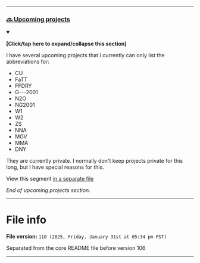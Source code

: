
***

### [🔜️ Upcoming projects](#-Upcoming-projects)

<details open><summary><p><b>[Click/tap here to expand/collapse this section]</b></p></summary>

I have several upcoming projects that I currently can only list the abbreviations for:

- CU
- FaTT
- FFDRY
- G---2001
- N2O
- NG2001
- W1
- W2
- ZS
- NNA
- MGV
- MMA
- DNY

They are currently private. I normally don't keep projects private for this long, but I have special reasons for this.

View this segment [in a separate file](/Segments/Upcoming-projects/README.md)

_End of upcoming projects section._

</details> <!-- End of Upcoming projects section !-->

---

# File info

**File version:** `110 (2025, Friday, January 31st at 05:34 pm PST)`

Separated from the core README file before version 106

***
